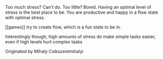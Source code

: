 Too much stress? Can't do. Too little? Bored. Having an optimal level of stress is the best place to be. You are productive and happy in a flow state with optimal stress.

[[games]] try to create flow, which is a fun state to be in.

Interestingly though, high amounts of stress do make simple tasks easier, even if high levels hurt complex tasks

Originated by Mihaly Csikszentmihalyi
